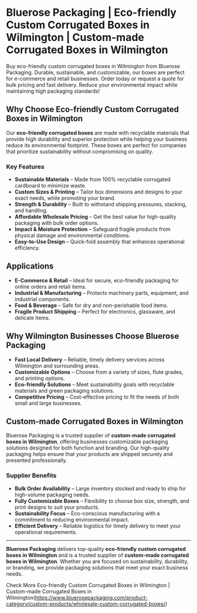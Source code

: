 # Bluerose Packaging | Eco-friendly Custom Corrugated Boxes in Wilmington | Custom-made Corrugated Boxes in Wilmington

Buy eco-friendly custom corrugated boxes in Wilmington from Bluerose Packaging. Durable, sustainable, and customizable, our boxes are perfect for e-commerce and retail businesses. Order today or request a quote for bulk pricing and fast delivery. Reduce your environmental impact while maintaining high packaging standards!

## Why Choose Eco-friendly Custom Corrugated Boxes in Wilmington

Our **eco-friendly corrugated boxes** are made with recyclable materials that provide high durability and superior protection while helping your business reduce its environmental footprint. These boxes are perfect for companies that prioritize sustainability without compromising on quality.

### Key Features

- **Sustainable Materials** – Made from 100% recyclable corrugated cardboard to minimize waste.  
- **Custom Sizes & Printing** – Tailor box dimensions and designs to your exact needs, while promoting your brand.  
- **Strength & Durability** – Built to withstand shipping pressures, stacking, and handling.  
- **Affordable Wholesale Pricing** – Get the best value for high-quality packaging with bulk order options.  
- **Impact & Moisture Protection** – Safeguard fragile products from physical damage and environmental conditions.  
- **Easy-to-Use Design** – Quick-fold assembly that enhances operational efficiency.  

## Applications

- **E-Commerce & Retail** – Ideal for secure, eco-friendly packaging for online orders and retail items.  
- **Industrial & Manufacturing** – Protects machinery parts, equipment, and industrial components.  
- **Food & Beverage** – Safe for dry and non-perishable food items.  
- **Fragile Product Shipping** – Perfect for electronics, glassware, and delicate items.  

## Why Wilmington Businesses Choose Bluerose Packaging

- **Fast Local Delivery** – Reliable, timely delivery services across Wilmington and surrounding areas.  
- **Customizable Options** – Choose from a variety of sizes, flute grades, and printing options.  
- **Eco-friendly Solutions** – Meet sustainability goals with recyclable materials and green packaging solutions.  
- **Competitive Pricing** – Cost-effective pricing to fit the needs of both small and large businesses.  

## Custom-made Corrugated Boxes in Wilmington

Bluerose Packaging is a trusted supplier of **custom-made corrugated boxes in Wilmington**, offering businesses customizable packaging solutions designed for both function and branding. Our high-quality packaging helps ensure that your products are shipped securely and presented professionally.

### Supplier Benefits

- **Bulk Order Availability** – Large inventory stocked and ready to ship for high-volume packaging needs.  
- **Fully Customizable Boxes** – Flexibility to choose box size, strength, and print designs to suit your products.  
- **Sustainability Focus** – Eco-conscious manufacturing with a commitment to reducing environmental impact.  
- **Efficient Delivery** – Reliable logistics for timely delivery to meet your operational requirements.  

---

**Bluerose Packaging** delivers top-quality **eco-friendly custom corrugated boxes in Wilmington** and is a trusted supplier of **custom-made corrugated boxes in Wilmington**. Whether you are focused on sustainability, durability, or branding, we provide packaging solutions that meet your exact business needs.

Check More Eco-friendly Custom Corrugated Boxes in Wilmington | Custom-made Corrugated Boxes in Wilmington(https://www.bluerosepackaging.com/product-category/custom-products/wholesale-custom-corrugated-boxes/)

